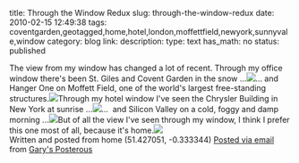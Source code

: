 title: Through the Window Redux 
slug: through-the-window-redux
date: 2010-02-15 12:49:38
tags: coventgarden,geotagged,home,hotel,london,moffettfield,newyork,sunnyvale,window
category: blog
link: 
description: 
type: text
has_math: no
status: published

The view from my window has changed a lot of recent. Through my office window there's been St. Giles and Covent Garden in the snow ...[![](https://farm5.static.flickr.com/4050/4271368762_76e5d7696b.jpg)](https://www.flickr.com/photos/vicchi/4271368762/ "https://www.flickr.com/photos/vicchi/4271368762/")... and Hanger One on Moffett Field, one of the world's largest free-standing structures.[![](https://farm3.static.flickr.com/2680/4025905894_e39ea04400.jpg)](https://www.flickr.com/photos/vicchi/4025905894/ "https://www.flickr.com/photos/vicchi/4025905894/")Through my hotel window I've seen the Chrysler Building in New York at sunrise ...[![](https://farm4.static.flickr.com/3560/3993171991_243fcf933c.jpg)](https://www.flickr.com/photos/vicchi/3993171991/ "https://www.flickr.com/photos/vicchi/3993171991/")...  and Silicon Valley on a cold, foggy and damp morning ...[![](https://farm3.static.flickr.com/2708/4341646878_a4469924a4.jpg)](https://www.flickr.com/photos/vicchi/4341646878/ "https://www.flickr.com/photos/vicchi/4341646878/")But of all the view I've seen through my window, I think I prefer this one most of all, because it's home.[![](https://farm5.static.flickr.com/4018/4358481203_20df20bdfb.jpg)](https://www.flickr.com/photos/vicchi/4358481203/ "https://www.flickr.com/photos/vicchi/4358481203/")  
 Written and posted from home (51.427051, -0.333344)  [Posted via email](https://posterous.com "https://posterous.com") from [Gary's Posterous](https://vicchi.posterous.com/through-the-window-redux "https://vicchi.posterous.com/through-the-window-redux") 

 

